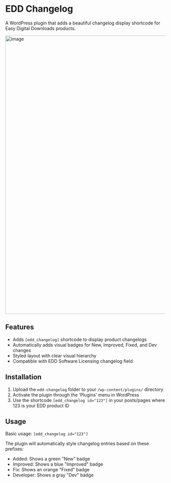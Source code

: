 # EDD Changelog
A WordPress plugin that adds a beautiful changelog display shortcode for Easy Digital Downloads products.

<img width="875" alt="image" src="https://github.com/user-attachments/assets/a46918ff-b81a-41bb-99ac-802e7a2193bc" />

## Features
- Adds `[edd_changelog]` shortcode to display product changelogs
- Automatically adds visual badges for New, Improved, Fixed, and Dev changes
- Styled layout with clear visual hierarchy
- Compatible with EDD Software Licensing changelog field

## Installation
1. Upload the `edd-changelog` folder to your `/wp-content/plugins/` directory
2. Activate the plugin through the 'Plugins' menu in WordPress
3. Use the shortcode `[edd_changelog id="123"]` in your posts/pages where 123 is your EDD product ID

## Usage
Basic usage: `[edd_changelog id="123"]`

The plugin will automatically style changelog entries based on these prefixes:
- Added: Shows a green "New" badge
- Improved: Shows a blue "Improved" badge  
- Fix: Shows an orange "Fixed" badge
- Developer: Shows a gray "Dev" badge 
